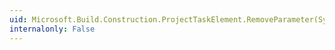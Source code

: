 ```yaml
---
uid: Microsoft.Build.Construction.ProjectTaskElement.RemoveParameter(System.String)
internalonly: False
---
```

